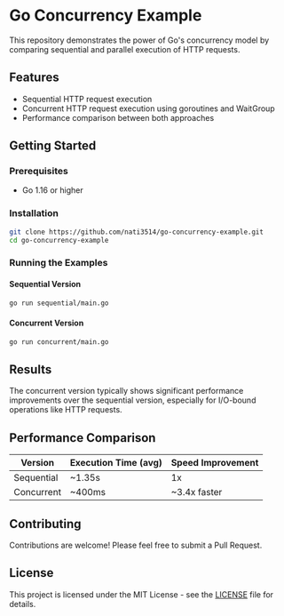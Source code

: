 # Go Concurrency Example

This repository demonstrates the power of Go's concurrency model by comparing sequential and parallel execution of HTTP requests.

## Features

- Sequential HTTP request execution
- Concurrent HTTP request execution using goroutines and WaitGroup
- Performance comparison between both approaches

## Getting Started

### Prerequisites

- Go 1.16 or higher

### Installation

```bash
git clone https://github.com/nati3514/go-concurrency-example.git
cd go-concurrency-example
```

### Running the Examples

#### Sequential Version

```bash
go run sequential/main.go
```

#### Concurrent Version

```bash
go run concurrent/main.go
```

## Results

The concurrent version typically shows significant performance improvements over the sequential version, especially for I/O-bound operations like HTTP requests.

## Performance Comparison

| Version     | Execution Time (avg) | Speed Improvement |
|-------------|----------------------|-------------------|
| Sequential  | ~1.35s              | 1x                |
| Concurrent  | ~400ms              | ~3.4x faster      |

## Contributing

Contributions are welcome! Please feel free to submit a Pull Request.

## License

This project is licensed under the MIT License - see the [LICENSE](LICENSE) file for details.